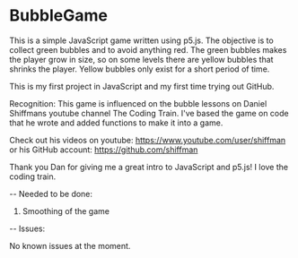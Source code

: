 # BubbleGame
This is a simple JavaScript game written using p5.js.
The objective is to collect green bubbles and to avoid anything red.
The green bubbles makes the player grow in size, so on some levels
there are yellow bubbles that shrinks the player. Yellow bubbles only
exist for a short period of time.

This is my first project in JavaScript and my first time trying out GitHub.

Recognition:
This game is influenced on the bubble lessons on Daniel Shiffmans
youtube channel The Coding Train. I've based the game on code that he
wrote and added functions to make it into a game.

Check out his videos on youtube:
https://www.youtube.com/user/shiffman
or his GitHub account:
https://github.com/shiffman

Thank you Dan for giving me a great intro to JavaScript and p5.js!
I love the coding train.




-- Needed to be done:
1. Smoothing of the game


-- Issues:

No known issues at the moment.
